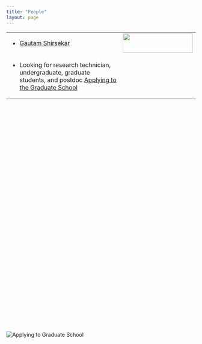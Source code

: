 ```yaml
---
title: "People"
layout: page
---
```



<table height="20%">
  <tr><td width="10%" height="10%" valign="top" align="left">
  <ul>
  <li>
       <a href="/files/CV_GS_UTK.pdf">Gautam Shirsekar</a> 
  </li>
</ul>
   
</td>
    <td width=20 height=30 valign="top" style="border: none;">
      <img style="float: center;" src="/assets/images/Gautam_Indiana.JPG" width="100%"/>
    </td>
    </tr>
<tr><td width="60%" height="60%" valign="top" align="left">
  <ul>
  <li>
       Looking for research technician, undergraduate, graduate students, and postdoc 
        <a href="https://gradschool.utk.edu/future-students/office-of-graduate-admissions/applying-to-graduate-school/"> Applying to the Graduate School</a> 

  </li>
</ul>
   
</td>
    <td width="40%" height="60%" valign="top" style="border: none;">  
    </td>
  </tr>
</table>

![Applying to Graduate School](https://gradschool.utk.edu/future-students/office-of-graduate-admissions/applying-to-graduate-school/)